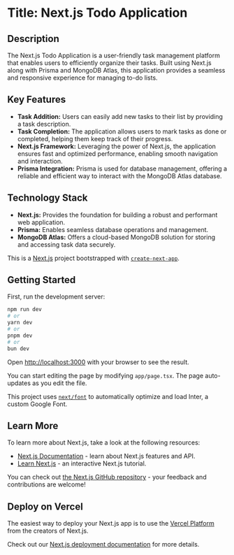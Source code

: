 # Title: Next.js Todo Application

## Description

The Next.js Todo Application is a user-friendly task management platform that enables users to efficiently organize their tasks. Built using Next.js along with Prisma and MongoDB Atlas, this application provides a seamless and responsive experience for managing to-do lists.

## Key Features

- **Task Addition:** Users can easily add new tasks to their list by providing a task description.
- **Task Completion:** The application allows users to mark tasks as done or completed, helping them keep track of their progress.
- **Next.js Framework:** Leveraging the power of Next.js, the application ensures fast and optimized performance, enabling smooth navigation and interaction.
- **Prisma Integration:** Prisma is used for database management, offering a reliable and efficient way to interact with the MongoDB Atlas database.

## Technology Stack

- **Next.js:** Provides the foundation for building a robust and performant web application.
- **Prisma:** Enables seamless database operations and management.
- **MongoDB Atlas:** Offers a cloud-based MongoDB solution for storing and accessing task data securely.

This is a [Next.js](https://nextjs.org/) project bootstrapped with [`create-next-app`](https://github.com/vercel/next.js/tree/canary/packages/create-next-app).

## Getting Started

First, run the development server:

```bash
npm run dev
# or
yarn dev
# or
pnpm dev
# or
bun dev
```

Open [http://localhost:3000](http://localhost:3000) with your browser to see the result.

You can start editing the page by modifying `app/page.tsx`. The page auto-updates as you edit the file.

This project uses [`next/font`](https://nextjs.org/docs/basic-features/font-optimization) to automatically optimize and load Inter, a custom Google Font.

## Learn More

To learn more about Next.js, take a look at the following resources:

- [Next.js Documentation](https://nextjs.org/docs) - learn about Next.js features and API.
- [Learn Next.js](https://nextjs.org/learn) - an interactive Next.js tutorial.

You can check out [the Next.js GitHub repository](https://github.com/vercel/next.js/) - your feedback and contributions are welcome!

## Deploy on Vercel

The easiest way to deploy your Next.js app is to use the [Vercel Platform](https://vercel.com/new?utm_medium=default-template&filter=next.js&utm_source=create-next-app&utm_campaign=create-next-app-readme) from the creators of Next.js.

Check out our [Next.js deployment documentation](https://nextjs.org/docs/deployment) for more details.
